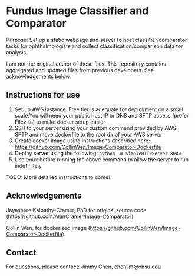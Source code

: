 # Fundus Image Classifier and Comparator

Purpose: Set up a static webpage and server to host classifier/comparator tasks for ophthalmologists and collect classification/comparison data for analysis

I am not the original author of these files. This repository contains aggregated and updated files from previous developers. See acknowledgements below.

## Instructions for use
1. Set up AWS instance. Free tier is adequate for deployment on a small scale.You will need your public host IP or DNS and SFTP access (prefer Filezilla) to make docker setup easier
2. SSH to your server using your custom command provided by AWS. SFTP and move dockerfile to the root dir of your AWS server 
3. Create docker image using instructions described here: https://github.com/CollinWen/Image-Comparator-Dockerfile
4. Deploy server using the following:
```python -m SimpleHTTPServer 8080```
5. Use tmux before running the above command to allow the server to run indefinitely

TODO: More detailed instructions to come!

## Acknowledgements
Jayashree Kalpathy-Cramer, PhD for original source code (https://github.com/AlanCramer/Image-Comparator)

Collin Wen, for dockerized image (https://github.com/CollinWen/Image-Comparator-Dockerfile)

## Contact
For questions, please contact:
Jimmy Chen, chenjim@ohsu.edu
